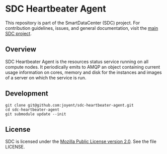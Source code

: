 <!--
    This Source Code Form is subject to the terms of the Mozilla Public
    License, v. 2.0. If a copy of the MPL was not distributed with this
    file, You can obtain one at http://mozilla.org/MPL/2.0/.
-->

<!--
    Copyright (c) 2014, Joyent, Inc.
-->

# SDC Heartbeater Agent

This repository is part of the SmartDataCenter (SDC) project. For
contribution guidelines, issues, and general documentation, visit the
[main SDC project](http://github.com/joyent/sdc).


## Overview

SDC Heartbeater Agent is the resources status service running on
all compute nodes. It periodically emits to AMQP an object containing
current usage information on cores, memory and disk for the instances and images
of a server on which the service is run.


## Development

    git clone git@github.com:joyent/sdc-heartbeater-agent.git
    cd sdc-heartbeater-agent
    git submodule update --init


## License

SDC is licensed under the
[Mozilla Public License version 2.0](http://mozilla.org/MPL/2.0/).
See the file LICENSE.
